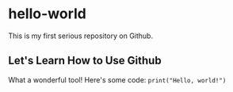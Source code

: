 # hello-world
This is my first serious repository on Github.

## Let's Learn How to Use Github
What a wonderful tool!
Here's some code:
`print("Hello, world!")`

